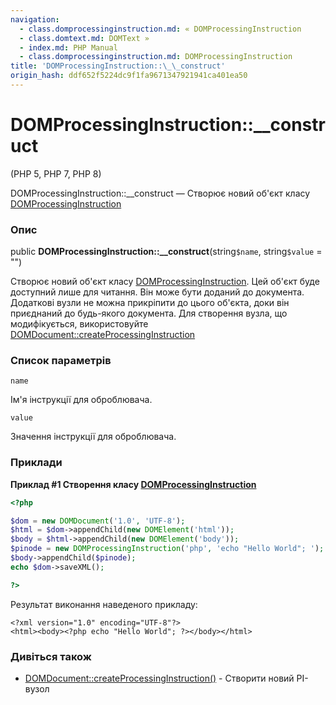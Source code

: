 ```yaml
---
navigation:
  - class.domprocessinginstruction.md: « DOMProcessingInstruction
  - class.domtext.md: DOMText »
  - index.md: PHP Manual
  - class.domprocessinginstruction.md: DOMProcessingInstruction
title: 'DOMProcessingInstruction::\_\_construct'
origin_hash: ddf652f5224dc9f1fa9671347921941ca401ea50
---
```

# DOMProcessingInstruction::\_\_construct

(PHP 5, PHP 7, PHP 8)

DOMProcessingInstruction::\_\_construct — Створює новий об'єкт класу [DOMProcessingInstruction](class.domprocessinginstruction.md)

### Опис

public **DOMProcessingInstruction::\_\_construct**(string`$name`, string`$value` = "")

Створює новий об'єкт класу [DOMProcessingInstruction](class.domprocessinginstruction.md). Цей об'єкт буде доступний лише для читання. Він може бути доданий до документа. Додаткові вузли не можна прикріпити до цього об'єкта, доки він приєднаний до будь-якого документа. Для створення вузла, що модифікується, використовуйте [DOMDocument::createProcessingInstruction](domdocument.createprocessinginstruction.md)

### Список параметрів

`name`

Ім'я інструкції для оброблювача.

`value`

Значення інструкції для оброблювача.

### Приклади

**Приклад #1 Створення класу [DOMProcessingInstruction](class.domprocessinginstruction.md)**

```php
<?php

$dom = new DOMDocument('1.0', 'UTF-8');
$html = $dom->appendChild(new DOMElement('html'));
$body = $html->appendChild(new DOMElement('body'));
$pinode = new DOMProcessingInstruction('php', 'echo "Hello World"; ');
$body->appendChild($pinode);
echo $dom->saveXML();

?>
```

Результат виконання наведеного прикладу:

```
<?xml version="1.0" encoding="UTF-8"?>
<html><body><?php echo "Hello World"; ?></body></html>
```

### Дивіться також

-   [DOMDocument::createProcessingInstruction()](domdocument.createprocessinginstruction.md) \- Створити новий PI-вузол
